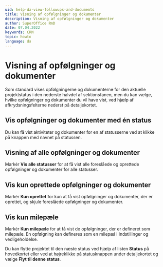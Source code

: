 ```yaml
---
uid: help-da-view-followups-and-documents
title: Visning af opfølgninger og dokumenter
description: Visning af opfølgninger og dokumenter
author: SuperOffice RnD
date: 07.04.2022
keywords: CRM
topic: howto
language: da
---
```


# Visning af opfølgninger og dokumenter

Som standard vises opfølgningerne og dokumenterne for den aktuelle projektstatus i den nederste halvdel af sektionsfanen, men du kan vælge, hvilke opfølgninger og dokumenter du vil have vist, ved hjælp af afkrydsningsfelterne nederst på detaljekortet.

## Vis opfølgninger og dokumenter med én status

Du kan få vist aktiviteter og dokumenter for en af statusserne ved at klikke på knappen med navnet på statussen.

## Visning af alle opfølgninger og dokumenter

Markér **Vis alle statusser** for at få vist alle foreslåede og oprettede opfølgninger og dokumenter for alle statusser.

## Vis kun oprettede opfølgninger og dokumenter

Markér **Kun oprettet** for kun at få vist opfølgninger og dokumenter, der er oprettet, og skjule foreslåede opfølgninger og dokumenter.

## Vis kun milepæle

Markér **Kun milepæle** for at få vist de opfølgninger, der er defineret som milepæle. En opfølgning kan defineres som en milepæl i Indstillinger og vedligeholdelse.

Du kan flytte projektet til den næste status ved hjælp af listen **Status** på hovedkortet eller ved at højreklikke på statusknappen under detaljekortet og vælge **Flyt til denne status**.
